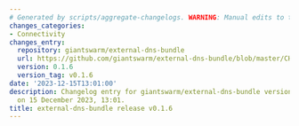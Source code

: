 ```yaml
---
# Generated by scripts/aggregate-changelogs. WARNING: Manual edits to this files will be overwritten.
changes_categories:
- Connectivity
changes_entry:
  repository: giantswarm/external-dns-bundle
  url: https://github.com/giantswarm/external-dns-bundle/blob/master/CHANGELOG.md#016---2023-12-15
  version: 0.1.6
  version_tag: v0.1.6
date: '2023-12-15T13:01:00'
description: Changelog entry for giantswarm/external-dns-bundle version 0.1.6, published
  on 15 December 2023, 13:01.
title: external-dns-bundle release v0.1.6
---
```



